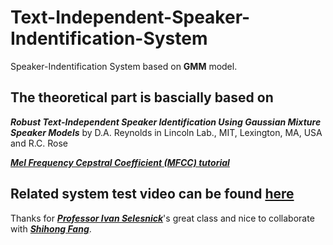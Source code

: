 # Text-Independent-Speaker-Indentification-System
Speaker-Indentification System based on **GMM** model.

## The theoretical part is bascially based on  
***Robust Text-Independent Speaker Identification Using Gaussian Mixture Speaker Models*** by D.A. Reynolds in Lincoln Lab., MIT, Lexington, MA, USA and R.C. Rose  

[***Mel Frequency Cepstral Coefficient (MFCC) tutorial***](http://practicalcryptography.com/miscellaneous/machine-learning/guide-mel-frequency-cepstral-coefficients-mfccs/)

## Related system test video can be found [here](https://www.youtube.com/watch?v=piR5KkiCetk)

Thanks for [***Professor Ivan Selesnick***](http://eeweb.poly.edu/iselesni/)'s great class and nice to collaborate with [***Shihong Fang***](http://linkedin.com/in/shihong-fang-46b374b1).
